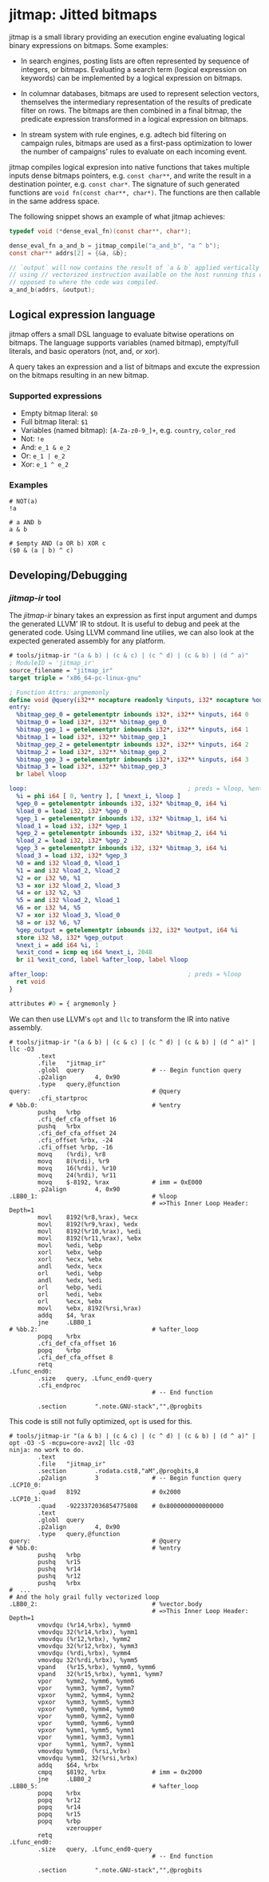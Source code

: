# jitmap: Jitted bitmaps

jitmap is a small library providing an execution engine evaluating logical
binary expressions on bitmaps. Some examples:

* In search engines, posting lists are often represented by sequence of
  integers, or bitmaps. Evaluating a search term (logical expression on
  keywords) can be implemented by a logical expression on bitmaps.

* In columnar databases, bitmaps are used to represent selection vectors,
  themselves the intermediary representation of the results of predicate filter
  on rows. The bitmaps are then combined in a final bitmap, the predicate
  expression transformed in a logical expression on bitmaps.

* In stream system with rule engines, e.g. adtech bid filtering on campaign
  rules, bitmaps are used as a first-pass optimization to lower the number of
  campaigns' rules to evaluate on each incoming event.

jitmap compiles logical expresion into native functions that takes multiple
inputs dense bitmaps pointers, e.g. `const char**`, and write the result in a
destination pointer, e.g. `const char*`. The signature of such generated
functions are `void fn(const char**, char*)`. The functions are then callable
in the same address space.

The following snippet shows an example of what jitmap achieves:

```C
typedef void (*dense_eval_fn)(const char**, char*);

dense_eval_fn a_and_b = jitmap_compile("a_and_b", "a ^ b");
const char** addrs[2] = {&a, &b};

// `output` will now contains the result of `a & b` applied vertically likely
// using // vectorized instruction available on the host running this code, as
// opposed to where the code was compiled.
a_and_b(addrs, &output);
```

## Logical expression language

jitmap offers a small DSL language to evaluate bitwise operations on bitmaps.
The language supports variables (named bitmap), empty/full literals, and basic
operators (not, and, or xor).

A query takes an expression and a list of bitmaps and excute the expression on
the bitmaps resulting in an new bitmap.

### Supported expressions

 - Empty bitmap literal: `$0`
 - Full bitmap literal: `$1`
 - Variables (named bitmap): `[A-Za-z0-9_]+`, e.g. `country`, `color_red`
 - Not: `!e`
 - And: `e_1 & e_2`
 - Or: `e_1 | e_2`
 - Xor: `e_1 ^ e_2`

### Examples
```
# NOT(a)
!a

# a AND b
a & b

# $empty AND (a OR b) XOR c
($0 & (a | b) ^ c)
```

## Developing/Debugging

### *jitmap-ir* tool

The *jitmap-ir* binary takes an expression as first input argument and dumps the
generated LLVM' IR to stdout. It is useful to debug and peek at the generated
code. Using LLVM command line utilies, we can also look at the expected
generated assembly for any platform.

```llvm
# tools/jitmap-ir "(a & b) | (c & c) | (c ^ d) | (c & b) | (d ^ a)"
; ModuleID = 'jitmap_ir'
source_filename = "jitmap_ir"
target triple = "x86_64-pc-linux-gnu"

; Function Attrs: argmemonly
define void @query(i32** nocapture readonly %inputs, i32* nocapture %output) #0 {
entry:
  %bitmap_gep_0 = getelementptr inbounds i32*, i32** %inputs, i64 0
  %bitmap_0 = load i32*, i32** %bitmap_gep_0
  %bitmap_gep_1 = getelementptr inbounds i32*, i32** %inputs, i64 1
  %bitmap_1 = load i32*, i32** %bitmap_gep_1
  %bitmap_gep_2 = getelementptr inbounds i32*, i32** %inputs, i64 2
  %bitmap_2 = load i32*, i32** %bitmap_gep_2
  %bitmap_gep_3 = getelementptr inbounds i32*, i32** %inputs, i64 3
  %bitmap_3 = load i32*, i32** %bitmap_gep_3
  br label %loop

loop:                                             ; preds = %loop, %entry
  %i = phi i64 [ 0, %entry ], [ %next_i, %loop ]
  %gep_0 = getelementptr inbounds i32, i32* %bitmap_0, i64 %i
  %load_0 = load i32, i32* %gep_0
  %gep_1 = getelementptr inbounds i32, i32* %bitmap_1, i64 %i
  %load_1 = load i32, i32* %gep_1
  %gep_2 = getelementptr inbounds i32, i32* %bitmap_2, i64 %i
  %load_2 = load i32, i32* %gep_2
  %gep_3 = getelementptr inbounds i32, i32* %bitmap_3, i64 %i
  %load_3 = load i32, i32* %gep_3
  %0 = and i32 %load_0, %load_1
  %1 = and i32 %load_2, %load_2
  %2 = or i32 %0, %1
  %3 = xor i32 %load_2, %load_3
  %4 = or i32 %2, %3
  %5 = and i32 %load_2, %load_1
  %6 = or i32 %4, %5
  %7 = xor i32 %load_3, %load_0
  %8 = or i32 %6, %7
  %gep_output = getelementptr inbounds i32, i32* %output, i64 %i
  store i32 %8, i32* %gep_output
  %next_i = add i64 %i, 1
  %exit_cond = icmp eq i64 %next_i, 2048
  br i1 %exit_cond, label %after_loop, label %loop

after_loop:                                       ; preds = %loop
  ret void
}

attributes #0 = { argmemonly }
```

We can then use LLVM's `opt` and `llc` to transform the IR into native assembly.

```objdump
# tools/jitmap-ir "(a & b) | (c & c) | (c ^ d) | (c & b) | (d ^ a)" | llc -O3
        .text
        .file   "jitmap_ir"
        .globl  query                   # -- Begin function query
        .p2align        4, 0x90
        .type   query,@function
query:                                  # @query
        .cfi_startproc
# %bb.0:                                # %entry
        pushq   %rbp
        .cfi_def_cfa_offset 16
        pushq   %rbx
        .cfi_def_cfa_offset 24
        .cfi_offset %rbx, -24
        .cfi_offset %rbp, -16
        movq    (%rdi), %r8
        movq    8(%rdi), %r9
        movq    16(%rdi), %r10
        movq    24(%rdi), %r11
        movq    $-8192, %rax            # imm = 0xE000
        .p2align        4, 0x90
.LBB0_1:                                # %loop
                                        # =>This Inner Loop Header: Depth=1
        movl    8192(%r8,%rax), %ecx
        movl    8192(%r9,%rax), %edx
        movl    8192(%r10,%rax), %edi
        movl    8192(%r11,%rax), %ebx
        movl    %edi, %ebp
        xorl    %ebx, %ebp
        xorl    %ecx, %ebx
        andl    %edx, %ecx
        orl     %edi, %ebp
        andl    %edx, %edi
        orl     %ebp, %edi
        orl     %edi, %ebx
        orl     %ecx, %ebx
        movl    %ebx, 8192(%rsi,%rax)
        addq    $4, %rax
        jne     .LBB0_1
# %bb.2:                                # %after_loop
        popq    %rbx
        .cfi_def_cfa_offset 16
        popq    %rbp
        .cfi_def_cfa_offset 8
        retq
.Lfunc_end0:
        .size   query, .Lfunc_end0-query
        .cfi_endproc
                                        # -- End function

        .section        ".note.GNU-stack","",@progbits

```

This code is still not fully optimized, `opt` is used for this.

```objdump
# tools/jitmap-ir "(a & b) | (c & c) | (c ^ d) | (c & b) | (d ^ a)" | opt -O3 -S -mcpu=core-avx2| llc -O3
ninja: no work to do.
        .text
        .file   "jitmap_ir"
        .section        .rodata.cst8,"aM",@progbits,8
        .p2align        3               # -- Begin function query
.LCPI0_0:
        .quad   8192                    # 0x2000
.LCPI0_1:
        .quad   -9223372036854775808    # 0x8000000000000000
        .text
        .globl  query
        .p2align        4, 0x90
        .type   query,@function
query:                                  # @query
# %bb.0:                                # %entry
        pushq   %rbp
        pushq   %r15
        pushq   %r14
        pushq   %r12
        pushq   %rbx
#  ...
# And the holy grail fully vectorized loop
.LBB0_2:                                # %vector.body
                                        # =>This Inner Loop Header: Depth=1
        vmovdqu (%r14,%rbx), %ymm0
        vmovdqu 32(%r14,%rbx), %ymm1
        vmovdqu (%r12,%rbx), %ymm2
        vmovdqu 32(%r12,%rbx), %ymm3
        vmovdqu (%rdi,%rbx), %ymm4
        vmovdqu 32(%rdi,%rbx), %ymm5
        vpand   (%r15,%rbx), %ymm0, %ymm6
        vpand   32(%r15,%rbx), %ymm1, %ymm7
        vpor    %ymm2, %ymm6, %ymm6
        vpor    %ymm3, %ymm7, %ymm7
        vpxor   %ymm2, %ymm4, %ymm2
        vpxor   %ymm3, %ymm5, %ymm3
        vpxor   %ymm0, %ymm4, %ymm0
        vpor    %ymm0, %ymm2, %ymm0
        vpor    %ymm0, %ymm6, %ymm0
        vpxor   %ymm1, %ymm5, %ymm1
        vpor    %ymm1, %ymm3, %ymm1
        vpor    %ymm1, %ymm7, %ymm1
        vmovdqu %ymm0, (%rsi,%rbx)
        vmovdqu %ymm1, 32(%rsi,%rbx)
        addq    $64, %rbx
        cmpq    $8192, %rbx             # imm = 0x2000
        jne     .LBB0_2
.LBB0_5:                                # %after_loop
        popq    %rbx
        popq    %r12
        popq    %r14
        popq    %r15
        popq    %rbp
                vzeroupper
        retq
.Lfunc_end0:
        .size   query, .Lfunc_end0-query
                                        # -- End function

        .section        ".note.GNU-stack","",@progbits
```
